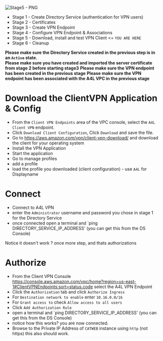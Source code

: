 ![Stage5 - PNG](https://github.com/acantril/learn-cantrill-io-labs/blob/master/aws-client-vpn/02_LABINSTRUCTIONS/STAGE5.png)

- Stage 1 - Create Directory Service (authentication for VPN users) 
- Stage 2 - Certificates 
- Stage 3 - Create VPN Endpoint 
- Stage 4 - Configure VPN Endpoint & Associations 
- Stage 5 - Download, install and test VPN Client <= `YOU ARE HERE`
- Stage 6 - Cleanup

**Please make sure the Directory Service created in the previous step is in an `Active` state.**  
**Please make sure you have created and imported the server certificate from stage 2 before starting stage3** 
**Please make sure the VPN endpoint has been created in the previous stage** 
**Please make sure the VPN endpoint has been associated with the A4L VPC in the previous stage**

# Download the ClientVPN Application & Config

- From the `Client VPN Endpoints` area of the VPC console, select the `A4L Client VPN` endpoint. 
- Click `Download Client Configuration`, Click `Download` and save the file.  
- Go to https://aws.amazon.com/vpn/client-vpn-download/ and download the client for your operating system
- Install the VPN Application
- Start the application
- Go to manage profiles
- add a profile
- load the profile you downloaded (client configuration) - use `A4L` for Displayname  

# Connect

- Connect to A4L VPN
- enter the `Administrator` username and password you chose in stage 1 for the Directory Service
- once connected open a terminal and `ping DIRECTORY_SERVICE_IP_ADDRESS' (you can get this from the DS Console)

Notice it doesn't work ? once more step, and thats authorizations

# Authorize

- From the Client VPN Console https://console.aws.amazon.com/vpc/home?region=us-east-1#ClientVPNEndpoints:sort=status.code select the A4L VPN Endpoint  
- Click the `Authorization` tab and click `Authorize Ingress`  
- For `Destination network to enable` enter `10.16.0.0/16`  
- For `Grant access to` check `Allow access to all users`  
- Click `Add Authorization Rule`
- open a terminal and `ping DIRECTORY_SERVICE_IP_ADDRESS' (you can get this from the DS Console)
- notice how this works? you are now connected.
- Browse to the Private IP Address of `CATWEB` instance using `http` (not https) this also should work.




